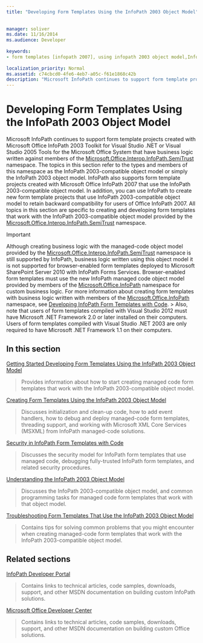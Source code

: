 ```yaml
---
title: "Developing Form Templates Using the InfoPath 2003 Object Model"
 
 
manager: soliver
ms.date: 11/16/2014
ms.audience: Developer
 
keywords:
- form templates [infopath 2007], using infopath 2003 object model,InfoPath 2003-compatible form templates,InfoPath 2007, developing form templates using InfoPath 2003 object model,object models [InfoPath 2003], developing managed code form templates
 
localization_priority: Normal
ms.assetid: c74cbcd0-4fe6-4eb7-a05c-f61e1868c42b
description: "Microsoft InfoPath continues to support form template projects created with Microsoft Office InfoPath 2003 Toolkit for Visual Studio .NET or Visual Studio 2005 Tools for the Microsoft Office System that have business logic written against members of the Microsoft.Office.Interop.InfoPath.SemiTrust namespace. The topics in this section refer to the types and members of this namespace as the InfoPath 2003-compatible object model or simply the InfoPath 2003 object model. InfoPath also supports form template projects created with Microsoft Office InfoPath 2007 that use the InfoPath 2003-compatible object model. In addition, you can use InfoPath to create new form template projects that use InfoPath 2003-compatible object model to retain backward compatibility for users of Office InfoPath 2007. All topics in this section are specific to creating and developing form templates that work with the InfoPath 2003-compatible object model provided by the Microsoft.Office.Interop.InfoPath.SemiTrust namespace."
---
```


# Developing Form Templates Using the InfoPath 2003 Object Model

Microsoft InfoPath continues to support form template projects created with Microsoft Office InfoPath 2003 Toolkit for Visual Studio .NET or Visual Studio 2005 Tools for the Microsoft Office System that have business logic written against members of the [Microsoft.Office.Interop.InfoPath.SemiTrust](https://msdn.microsoft.com/library/Microsoft.Office.Interop.InfoPath.SemiTrust.aspx) namespace. The topics in this section refer to the types and members of this namespace as the InfoPath 2003-compatible object model or simply the InfoPath 2003 object model. InfoPath also supports form template projects created with Microsoft Office InfoPath 2007 that use the InfoPath 2003-compatible object model. In addition, you can use InfoPath to create new form template projects that use InfoPath 2003-compatible object model to retain backward compatibility for users of Office InfoPath 2007. All topics in this section are specific to creating and developing form templates that work with the InfoPath 2003-compatible object model provided by the [Microsoft.Office.Interop.InfoPath.SemiTrust](https://msdn.microsoft.com/library/Microsoft.Office.Interop.InfoPath.SemiTrust.aspx) namespace. 
  
> [!IMPORTANT]
> Although creating business logic with the managed-code object model provided by the [Microsoft.Office.Interop.InfoPath.SemiTrust](https://msdn.microsoft.com/library/Microsoft.Office.Interop.InfoPath.SemiTrust.aspx) namespace is still supported by InfoPath, business logic written using this object model it is not supported for browser-enabled form templates deployed to Microsoft SharePoint Server 2010 with InfoPath Forms Services. Browser-enabled form templates must use the new InfoPath managed code object model provided by members of the [Microsoft.Office.InfoPath](https://msdn.microsoft.com/library/Microsoft.Office.InfoPath.aspx) namespace for custom business logic. For more information about creating form templates with business logic written with members of the [Microsoft.Office.InfoPath](https://msdn.microsoft.com/library/Microsoft.Office.InfoPath.aspx) namespace, see [Developing InfoPath Form Templates with Code](developing-infopath-form-templates-with-code.md). > Also, note that users of form templates compiled with Visual Studio 2012 must have Microsoft .NET Framework 2.0 or later installed on their computers. Users of form templates compiled with Visual Studio .NET 2003 are only required to have Microsoft .NET Framework 1.1 on their computers. 
  
## In this section

[Getting Started Developing Form Templates Using the InfoPath 2003 Object Model](getting-started-developing-form-templates-using-the-infopath-2003-object-model.md)
  
> Provides information about how to start creating managed code form templates that work with the InfoPath 2003-compatible object model.
    
[Creating Form Templates Using the InfoPath 2003 Object Model](creating-form-templates-using-the-infopath-2003-object-model.md)
  
> Discusses initialization and clean-up code, how to add event handlers, how to debug and deploy managed-code form templates, threading support, and working with Microsoft XML Core Services (MSXML) from InfoPath managed-code solutions.
    
[Security in InfoPath Form Templates with Code](security-in-infopath-form-templates-with-code.md)
  
> Discusses the security model for InfoPath form templates that use managed code, debugging fully-trusted InfoPath form templates, and related security procedures.
    
[Understanding the InfoPath 2003 Object Model](understanding-the-infopath-2003-object-model.md)
  
> Discusses the InfoPath 2003-compatible object model, and common programming tasks for managed code form templates that work with that object model.
    
[Troubleshooting Form Templates That Use the InfoPath 2003 Object Model](troubleshooting-form-templates-that-use-the-infopath-2003-object-model.md)
  
> Contains tips for solving common problems that you might encounter when creating managed-code form templates that work with the InfoPath 2003-compatible object model.
    
## Related sections

[InfoPath Developer Portal](http://go.microsoft.com/fwlink?LinkID=11689)
  
> Contains links to technical articles, code samples, downloads, support, and other MSDN documentation on building custom InfoPath solutions.
    
[Microsoft Office Developer Center](http://go.microsoft.com/fwlink?LinkID=27128)
  
> Contains links to technical articles, code samples, downloads, support, and other MSDN documentation on building custom Office solutions.
    

